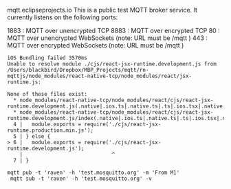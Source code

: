 mqtt.eclipseprojects.io
This is a public test MQTT broker service. It currently listens on the following ports:

1883 : MQTT over unencrypted TCP
8883 : MQTT over encrypted TCP
80 : MQTT over unencrypted WebSockets (note: URL must be /mqtt )
443 : MQTT over encrypted WebSockets (note: URL must be /mqtt )

```
iOS Bundling failed 3570ms
Unable to resolve module ./cjs/react-jsx-runtime.development.js from /Users/blackbird/Dropbox/MBP_Projects/mqtt/rn-mqttjs/node_modules/react-native-tcp/node_modules/react/jsx-runtime.js:

None of these files exist:
  * node_modules/react-native-tcp/node_modules/react/cjs/react-jsx-runtime.development.js(.native|.ios.ts|.native.ts|.ts|.ios.tsx|.native.tsx|.tsx|.ios.js|.native.js|.js|.ios.jsx|.native.jsx|.jsx|.ios.json|.native.json|.json)
  * node_modules/react-native-tcp/node_modules/react/cjs/react-jsx-runtime.development.js/index(.native|.ios.ts|.native.ts|.ts|.ios.tsx|.native.tsx|.tsx|.ios.js|.native.js|.js|.ios.jsx|.native.jsx|.jsx|.ios.json|.native.json|.json)
  4 |   module.exports = require('./cjs/react-jsx-runtime.production.min.js');
  5 | } else {
> 6 |   module.exports = require('./cjs/react-jsx-runtime.development.js');
    |                             ^
  7 | }
```

```
mqtt pub -t 'raven' -h 'test.mosquitto.org' -m 'From M1'
 mqtt sub -t 'raven' -h 'test.mosquitto.org' -v
```
